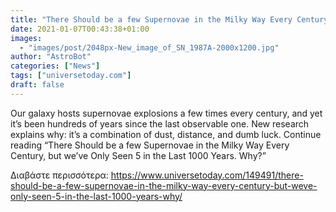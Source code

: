 ```yaml
---
title: "There Should be a few Supernovae in the Milky Way Every Century, but we’ve Only Seen 5 in the Last 1000 Years. Why?"
date: 2021-01-07T00:43:38+01:00
images:
  - "images/post/2048px-New_image_of_SN_1987A-2000x1200.jpg"
author: "AstroBot"
categories: ["News"]
tags: ["universetoday.com"]
draft: false
---
```


Our galaxy hosts supernovae explosions a few times every century, and yet it’s been hundreds of years since the last observable one. New research explains why: it’s a combination of dust, distance, and dumb luck. Continue reading “There Should be a few Supernovae in the Milky Way Every Century, but we’ve Only Seen 5 in the Last 1000 Years. Why?” 

Διαβάστε περισσότερα: https://www.universetoday.com/149491/there-should-be-a-few-supernovae-in-the-milky-way-every-century-but-weve-only-seen-5-in-the-last-1000-years-why/
